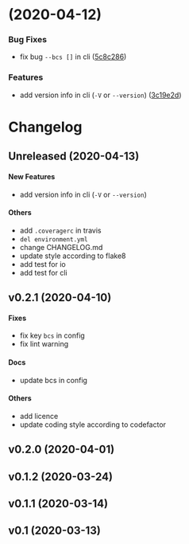 # [](https://git.idrl.site/idrl/layout-generator/compare/v0.2.1...v) (2020-04-12)


### Bug Fixes

* fix bug `--bcs []` in cli ([5c8c286](https://git.idrl.site/idrl/layout-generator/commits/5c8c2868dee007f663231ac439551dd47abd02b0))


### Features

* add version info in cli (`-V` or `--version`) ([3c19e2d](https://git.idrl.site/idrl/layout-generator/commits/3c19e2d78ab940a0f15474d3b0e55e01ee6d549f))



# Changelog

## Unreleased (2020-04-13)

#### New Features

* add version info in cli (`-V` or `--version`)
#### Others

* add `.coveragerc` in travis
* `del environment.yml`
* change CHANGELOG.md
* update style according to flake8
* add test for io
* add test for cli

## v0.2.1 (2020-04-10)

#### Fixes

* fix key `bcs` in config
* fix lint warning
#### Docs

* update bcs in config
#### Others

* add licence
* update coding style according to codefactor

## v0.2.0 (2020-04-01)


## v0.1.2 (2020-03-24)


## v0.1.1 (2020-03-14)


## v0.1 (2020-03-13)

